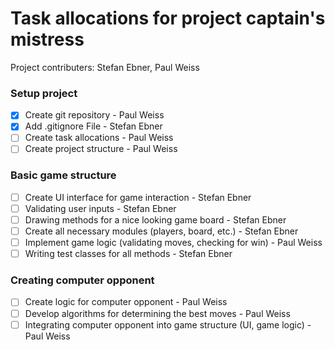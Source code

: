 # Task allocations for project captain's mistress
Project contributers: Stefan Ebner, Paul Weiss

### Setup project
- [X] Create git repository - Paul Weiss
- [X] Add .gitignore File - Stefan Ebner
- [ ] Create task allocations - Paul Weiss
- [ ] Create project structure - Paul Weiss

### Basic game structure
- [ ] Create UI interface for game interaction - Stefan Ebner
- [ ] Validating user inputs - Stefan Ebner
- [ ] Drawing methods for a nice looking game board - Stefan Ebner 
- [ ] Create all necessary modules (players, board, etc.) - Stefan Ebner
- [ ] Implement game logic (validating moves, checking for win) - Paul Weiss
- [ ] Writing test classes for all methods - Stefan Ebner

### Creating computer opponent
- [ ] Create logic for computer opponent - Paul Weiss
- [ ] Develop algorithms for determining the best moves - Paul Weiss
- [ ] Integrating computer opponent into game structure (UI, game logic) - Paul Weiss